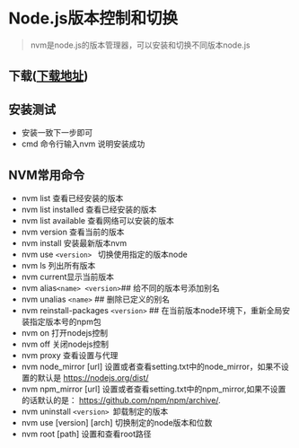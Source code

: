 # Node.js版本控制和切换
> nvm是node.js的版本管理器，可以安装和切换不同版本node.js
  
## 下载([下载地址](https://github.com/coreybutler/nvm-windows/releases)) 

## 安装测试
* 安装一致下一步即可
* cmd 命令行输入nvm 说明安装成功


## NVM常用命令

- nvm list 查看已经安装的版本
- nvm list installed 查看已经安装的版本
- nvm list available 查看网络可以安装的版本
- nvm version 查看当前的版本
- nvm install 安装最新版本nvm
- nvm use `<version> ` 切换使用指定的版本node
- nvm ls 列出所有版本
- nvm current显示当前版本
- nvm alias` <name> <version> `## 给不同的版本号添加别名
- nvm unalias `<name>` ## 删除已定义的别名
- nvm reinstall-packages `<version>` ## 在当前版本node环境下，重新全局安装指定版本号的npm包
- nvm on 打开nodejs控制
- nvm off 关闭nodejs控制
- nvm proxy 查看设置与代理
- nvm node_mirror [url] 设置或者查看setting.txt中的node_mirror，如果不设置的默认是 https://nodejs.org/dist/
- nvm npm_mirror [url] 设置或者查看setting.txt中的npm_mirror,如果不设置的话默认的是： https://github.com/npm/npm/archive/.
- nvm uninstall `<version> `卸载制定的版本
- nvm use [version] [arch] 切换制定的node版本和位数
- nvm root [path] 设置和查看root路径
